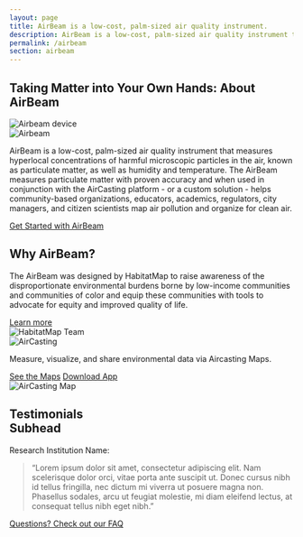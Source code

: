 ```yaml
---
layout: page
title: AirBeam is a low-cost, palm-sized air quality instrument.
description: AirBeam is a low-cost, palm-sized air quality instrument that measures hyper local concentrations of harmful microscopic particles in the air.
permalink: /airbeam
section: airbeam
---
```


<section>
  <div class="panel panel--leading-text">
    <h1 class="heading heading--large u--gray-text">
      Taking Matter into Your Own Hands:
      <span class="u--accent-hm u--block">About AirBeam</span>
    </h1>
  </div>
  <div class="arc-background arc-background--right-teal-light arc-background--right-center">
    <div class="panel">
      <div class="split--50 split--padding-right">
        <img
          class="img img--alternate-medium img--fade-in"
          srcset="{{ site.produrl | append: '/assets/img/about-airbeam-01.jpg?nf_resize=fit&w=720 480w' }},
                  {{ site.produrl | append: '/assets/img/about-airbeam-01.jpg' }}"
          alt="Airbeam device"
        />
      </div>
      <div class="split--50 split--padding-left">
        <img
          class="logo logo--body"
          alt="Airbeam"
          src="{{ site.produrl | append: '/assets/img/svg/AirBeam-Logo-Body.svg' }}"
        />
        <p class="p--body">
          AirBeam is a low-cost, palm-sized air quality instrument that measures hyperlocal concentrations of harmful microscopic particles in the air, known as particulate matter, as well as humidity and temperature. The AirBeam measures particulate matter with proven accuracy and when used in conjunction with the AirCasting platform - or a custom solution - helps community-based organizations, educators, academics, regulators, city managers, and citizen scientists map air pollution and organize for&nbsp;clean&nbsp;air.
        </p>
        <a href="/airbeam/buy-it-now" class="badge-link badge-link--hm">
          <span class="u--vertically-centered">Get Started with AirBeam</span>
        </a>
      </div>
    </div>
    <div class="panel">
      <div class="split--50 split--padding-right split--order-secondary">
        <h2 class="heading heading--medium u--gray-text">Why AirBeam?</h2>
        <p class="p--body">
          The AirBeam was designed by HabitatMap to raise awareness of the disproportionate environmental burdens borne by low-income communities and communities of color and equip these communities with tools to advocate for equity and improved quality of life.
        </p>
        <a href="/airbeam/how-it-works" class="button button--ac">Learn more</a>
      </div>
      <div class="split--50 split--padding-left u--align-right">
        <img
          class="img img--alternate-medium img--fade-in"
          srcset="{{ site.produrl | append: '/assets/img/about-airbeam-02.jpg?nf_resize=fit&w=720 480w' }},
               {{ site.produrl | append: '/assets/img/about-airbeam-02.jpg 767w' }},
               {{ site.produrl | append: '/assets/img/about-airbeam-02.jpg?nf_resize=fit&w=600 1024w' }},
               {{ site.produrl | append: '/assets/img/about-airbeam-02.jpg' }}"
          alt="HabitatMap Team"
        />
      </div>
    </div>
  </div>
</section>

<section class="u--bg-teal-very-light">
  <div class="panel panel--align-center ac-intro">
    <div class="split--60">
      <img
        class="logo logo--body"
        alt="AirCasting"
        src="{{ site.produrl | append: '/assets/img/svg/AirCasting-Logo-Body.svg' }}"
      />
      <p class="p--large u--gray-text">
        Measure, visualize, and share environmental data via Aircasting Maps.
      </p>
    </div>
    <div class="split--40 u--align-right">
      <a href="#" class="button button--ac-on-light-teal ac-intro__button">See the Maps</a>
      <a href="#" class="button button--ac-on-light-teal ac-intro__button">Download App</a>
    </div>
  </div>
  <div class="panel">
    <div>
      <img
        srcset="{{ site.produrl | append: '/assets/img/habitatmap-aircasting-map-placeholder.png?nf_resize=fit&w=800 480w' }},
                {{ site.produrl | append: '/assets/img/habitatmap-aircasting-map-placeholder.png?nf_resize=fit&w=1150 768w' }},
                {{ site.produrl | append: '/assets/img/habitatmap-aircasting-map-placeholder.png' }}"
        alt="AirCasting Map"
        class="img--fade-in"
      />
    </div>
  </div>
</section>

<section class="panel panel--testimonial u--bg-teal arc-background arc-background--right-opacity-15 arc-background--right-quote">
  <div class="split--40">
    <h2 class="heading heading--medium">
      Testimonials
      <br />
      Subhead
    </h2>
  </div>
  <div class="split--60 quote">
    <p class="heading u--capitalized quote__heading">Research Institution Name:</p>
    <blockquote class="quote__body">
      “Lorem ipsum dolor sit amet, consectetur adipiscing elit. Nam scelerisque dolor orci, vitae porta ante suscipit ut. Donec cursus nibh id tellus fringilla, nec dictum mi viverra ut posuere magna non. Phasellus sodales, arcu ut feugiat molestie, mi diam eleifend lectus, at consequat tellus nibh eget nibh.”
    </blockquote>
  </div>
  <a href="/airbeam/faq" class="badge-link badge-link--light-hm">
    <span class="u--vertically-centered">Questions? Check out our FAQ</span>
  </a>
</section>
